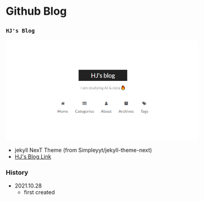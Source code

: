 # Github Blog

### `HJ's Blog`

![hj blog main page](assets/images/bloghome_screen.png)

- jekyll NexT Theme (from Simpleyyt/jekyll-theme-next)
- [HJ's Blog Link](https://shinhyunji36.github.io)

### History
- 2021.10.28 
  - first created
